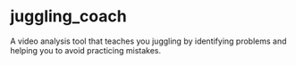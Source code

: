 # juggling_coach
A video analysis tool that teaches you juggling by identifying problems and helping you to avoid practicing mistakes.
